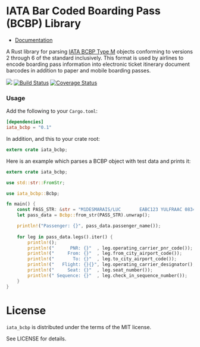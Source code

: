 IATA Bar Coded Boarding Pass (BCBP) Library
===========================================

* [Documentation](https://martinmroz.github.io/iata_bcbp/master/iata_bcbp/)

A Rust library for parsing 
[IATA BCBP Type M](https://www.iata.org/whatwedo/stb/Documents/BCBP-Implementation-Guide-5th-Edition-June-2016.pdf) 
objects conforming to versions 2 through 6 of the standard inclusively. 
This format is used by airlines to encode boarding pass information into electronic ticket itinerary
document barcodes in addition to paper and mobile boarding passes.

[![](http://meritbadge.herokuapp.com/iata_bcbp)](https://crates.io/crates/iata_bcbp)
[![Build Status](https://travis-ci.org/martinmroz/iata_bcbp.svg?branch=master)](https://travis-ci.org/martinmroz/iata_bcbp)
[![Coverage Status](https://coveralls.io/repos/github/martinmroz/iata_bcbp/badge.svg?branch=master)](https://coveralls.io/github/martinmroz/iata_bcbp?branch=master)

### Usage

Add the following to your `Cargo.toml`:

```toml
[dependencies]
iata_bcbp = "0.1"
```

In addition, and this to your crate root:

```rust
extern crate iata_bcbp;
```

Here is an example which parses a BCBP object with test data and prints it:

```rust
extern crate iata_bcbp;

use std::str::FromStr;

use iata_bcbp::Bcbp;

fn main() {
    const PASS_STR: &str = "M1DESMARAIS/LUC       EABC123 YULFRAAC 0834 326J001A0025 100";
    let pass_data = Bcbp::from_str(PASS_STR).unwrap();

    println!("Passenger: {}", pass_data.passenger_name());
    
    for leg in pass_data.legs().iter() {
        println!();
        println!("      PNR: {}"  , leg.operating_carrier_pnr_code());
        println!("     From: {}"  , leg.from_city_airport_code());
        println!("       To: {}"  , leg.to_city_airport_code());
        println!("   Flight: {}{}", leg.operating_carrier_designator(), leg.flight_number());
        println!("     Seat: {}"  , leg.seat_number());
        println!(" Sequence: {}"  , leg.check_in_sequence_number());
    }
}
```

# License

`iata_bcbp` is distributed under the terms of the MIT license.

See LICENSE for details.
